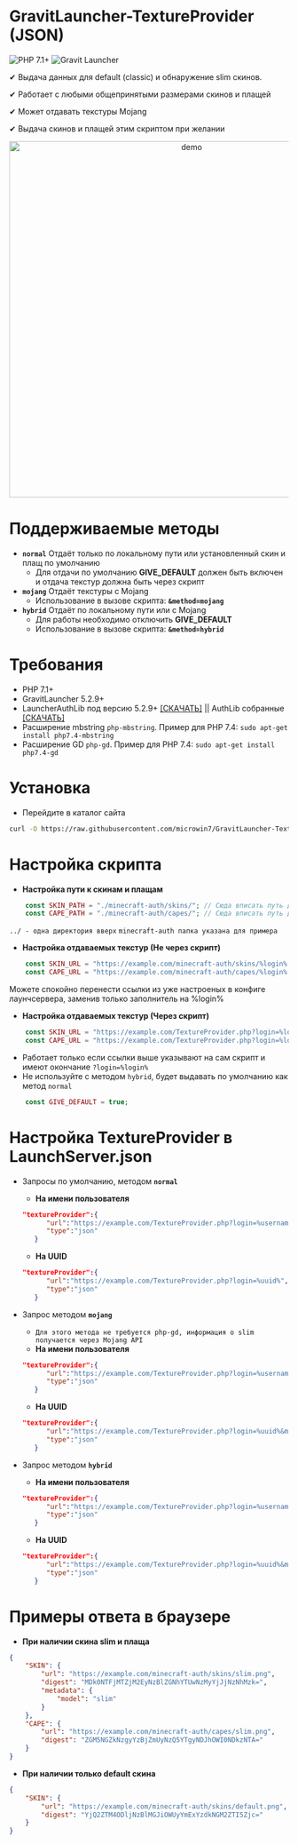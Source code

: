 # GravitLauncher-TextureProvider (JSON)

![PHP 7.1+](https://img.shields.io/badge/PHP-7.1+-blue)
![Gravit Launcher](https://img.shields.io/badge/Gravit%20Launcher-v5.2.9+-brightgreen)

✔ Выдача данных для default (classic) и обнаружение slim скинов.

✔ Работает с любыми общепринятыми размерами скинов и плащей

✔ Может отдавать текстуры Mojang

✔ Выдача скинов и плащей этим скриптом при желании

<p align="center">
    <img src="https://i.imgur.com/q0nkKNj.png" alt="demo" width="642">
</p>

# Поддерживаемые методы

- **`normal`** Отдаёт только по локальному пути или установленный скин и плащ по умолчанию
  - Для отдачи по умолчанию **GIVE_DEFAULT** должен быть включен и отдача текстур должна быть через скрипт
- **`mojang`** Отдаёт текстуры с Mojang
  - Использование в вызове скрипта: **`&method=mojang`**
- **`hybrid`** Отдаёт по локальному пути или с Mojang
  - Для работы необходимо отключить **GIVE_DEFAULT**
  - Использование в вызове скрипта: **`&method=hybrid`**

# Требования

- PHP 7.1+
- GravitLauncher 5.2.9+
- LauncherAuthLib под версию 5.2.9+ [[СКАЧАТЬ]](https://mirror.gravit.pro/5.3.x/compat/authlib/) || AuthLib собранные [[СКАЧАТЬ]](https://mirror.gravit-support.ru/unofficial/authlib/)
- Расширение mbstring `php-mbstring`. Пример для PHP 7.4: `sudo apt-get install php7.4-mbstring`
- Расширение GD `php-gd`. Пример для PHP 7.4: `sudo apt-get install php7.4-gd`

# Установка

- Перейдите в каталог сайта
```bash
curl -O https://raw.githubusercontent.com/microwin7/GravitLauncher-TextureProvider/mojang/TextureProvider.php
```

# Настройка скрипта

- **Настройка пути к скинам и плащам**
```php
    const SKIN_PATH = "./minecraft-auth/skins/"; // Сюда вписать путь до skins/
    const CAPE_PATH = "./minecraft-auth/capes/"; // Сюда вписать путь до capes/
```
`../ - одна директория вверх`
`minecraft-auth папка указана для примера`

- **Настройка отдаваемых текстур (Не через скрипт)**
```php
    const SKIN_URL = "https://example.com/minecraft-auth/skins/%login%.png";
    const CAPE_URL = "https://example.com/minecraft-auth/capes/%login%.png";
```
Можете спокойно перенести ссылки из уже настроеных в конфиге лаунчсервера, заменив только заполнитель на %login%

- **Настройка отдаваемых текстур (Через скрипт)**
```php
    const SKIN_URL = "https://example.com/TextureProvider.php?login=%login%";
    const CAPE_URL = "https://example.com/TextureProvider.php?login=%login%";
```
  - Работает только если ссылки выше указывают на сам скрипт и имеют окончание `?login=%login%`
  - Не используйте с методом `hybrid`, будет выдавать по умолчанию как метод `normal`
```php
    const GIVE_DEFAULT = true;
```

# Настройка TextureProvider в LaunchServer.json

- Запросы по умолчанию, методом **`normal`**
  - **На имени пользователя**
  ```json
  "textureProvider":{
        "url":"https://example.com/TextureProvider.php?login=%username%",
        "type":"json"
     }
  ```
  - **На UUID**
  ```json
  "textureProvider":{
        "url":"https://example.com/TextureProvider.php?login=%uuid%",
        "type":"json"
     }
  ```

- Запрос методом **`mojang`**
  - `Для этого метода не требуется php-gd, информация о slim получается через Mojang API`
  - **На имени пользователя**
  ```json
  "textureProvider":{
        "url":"https://example.com/TextureProvider.php?login=%username%&method=mojang",
        "type":"json"
     }
  ```
  - **На UUID**
  ```json
  "textureProvider":{
        "url":"https://example.com/TextureProvider.php?login=%uuid%&method=mojang",
        "type":"json"
     }
  ```

- Запрос методом **`hybrid`**
  - **На имени пользователя**
  ```json
  "textureProvider":{
        "url":"https://example.com/TextureProvider.php?login=%username%&method=hybrid",
        "type":"json"
     }
  ```
  - **На UUID**
  ```json
  "textureProvider":{
        "url":"https://example.com/TextureProvider.php?login=%uuid%&method=hybrid",
        "type":"json"
     }
  ```

# Примеры ответа в браузере

- **При наличии скина slim и плаща**
```json
{
    "SKIN": {
        "url": "https://example.com/minecraft-auth/skins/slim.png",
        "digest": "MDk0NTFjMTZjM2EyNzBlZGNhYTUwNzMyYjJjNzNhMzk=",
        "metadata": {
            "model": "slim"
        }
    },
    "CAPE": {
        "url": "https://example.com/minecraft-auth/capes/slim.png",
        "digest": "ZGM5NGZkNzgyYzBjZmUyNzQ5YTgyNDJhOWI0NDkzNTA="
    }
}
```

- **При наличии только default скина**
```json
{
    "SKIN": {
        "url": "https://example.com/minecraft-auth/skins/default.png",
        "digest": "YjQ2ZTM4ODljNzBlMGJiOWUyYmExYzdkNGM2ZTI5Zjc="
    }
}
```
